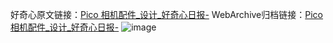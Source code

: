 好奇心原文链接：[Pico 相机配件_设计_好奇心日报-](https://www.qdaily.com/articles/4621.html)
WebArchive归档链接：[Pico 相机配件_设计_好奇心日报-](http://web.archive.org/web/20190623161711/https://www.qdaily.com/articles/4621.html)
![image](http://ww3.sinaimg.cn/large/007d5XDply1g3w5443fm9j30u027gqm1)